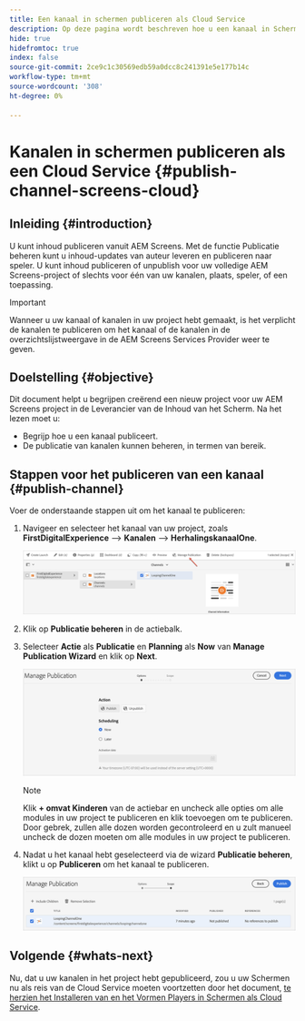```yaml
---
title: Een kanaal in schermen publiceren als Cloud Service
description: Op deze pagina wordt beschreven hoe u een kanaal in Schermen publiceert als een Cloud Service.
hide: true
hidefromtoc: true
index: false
source-git-commit: 2ce9c1c30569edb59a0dcc8c241391e5e177b14c
workflow-type: tm+mt
source-wordcount: '308'
ht-degree: 0%

---
```



# Kanalen in schermen publiceren als een Cloud Service {#publish-channel-screens-cloud}

## Inleiding {#introduction}

U kunt inhoud publiceren vanuit AEM Screens. Met de functie Publicatie beheren kunt u inhoud-updates van auteur leveren en publiceren naar speler. U kunt inhoud publiceren of unpublish voor uw volledige AEM Screens-project of slechts voor één van uw kanalen, plaats, speler, of een toepassing.

>[!IMPORTANT]
>Wanneer u uw kanaal of kanalen in uw project hebt gemaakt, is het verplicht de kanalen te publiceren om het kanaal of de kanalen in de overzichtslijstweergave in de AEM Screens Services Provider weer te geven.

## Doelstelling {#objective}

Dit document helpt u begrijpen creërend een nieuw project voor uw AEM Screens project in de Leverancier van de Inhoud van het Scherm. Na het lezen moet u:

* Begrijp hoe u een kanaal publiceert.
* De publicatie van kanalen kunnen beheren, in termen van bereik.

## Stappen voor het publiceren van een kanaal {#publish-channel}

Voer de onderstaande stappen uit om het kanaal te publiceren:

1. Navigeer en selecteer het kanaal van uw project, zoals **FirstDigitalExperience** —> **Kanalen** —> **HerhalingskanaalOne**.

   ![](/help/screens-cloud/assets/create-content/managepub-1.png)

1. Klik op **Publicatie beheren** in de actiebalk.

1. Selecteer **Actie** als **Publicatie** en **Planning** als **Now** van **Manage Publication Wizard** en klik op **Next**.

   ![](/help/screens-cloud/assets/create-content/managepub-2.png)

   >[!NOTE]
   >Klik **+ omvat Kinderen** van de actiebar en uncheck alle opties om alle modules in uw project te publiceren en klik toevoegen om te publiceren. Door gebrek, zullen alle dozen worden gecontroleerd en u zult manueel uncheck de dozen moeten om alle modules in uw project te publiceren.

1. Nadat u het kanaal hebt geselecteerd via de wizard **Publicatie beheren**, klikt u op **Publiceren** om het kanaal te publiceren.

   ![](/help/screens-cloud/assets/create-content/managepub-3.png)


## Volgende {#whats-next}

Nu, dat u uw kanalen in het project hebt gepubliceerd, zou u uw Schermen nu als reis van de Cloud Service moeten voortzetten door het document, [te herzien het Installeren van en het Vormen Players in Schermen als Cloud Service](/help/screens-cloud/creating-content/manage-publish.md).